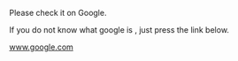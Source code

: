 Please check it on Google.

If you do not know what google is , just press the link below.

www.google.com